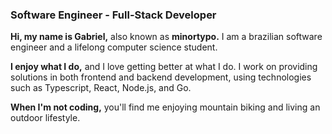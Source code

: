 ### Software Engineer - Full-Stack Developer

**Hi, my name is Gabriel,** also known as **minortypo.** I am a brazilian software engineer and a lifelong computer science student.

**I enjoy what I do,** and I love getting better at what I do. I work on providing solutions in both frontend and backend development, using technologies such as Typescript, React, Node.js, and Go.

**When I'm not coding,** you'll find me enjoying mountain biking and living an outdoor lifestyle.
